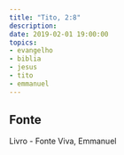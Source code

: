 ```yaml
---
title: "Tito, 2:8"
description: 
date: 2019-02-01 19:00:00
topics: 
- evangelho
- biblia
- jesus
- tito
- emmanuel
---
```




## Fonte
Livro - Fonte Viva, Emmanuel
